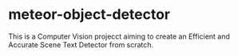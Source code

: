 # meteor-object-detector

This is a Computer Vision projecct aiming to create an Efficient and Accurate Scene Text Detector from scratch.


























